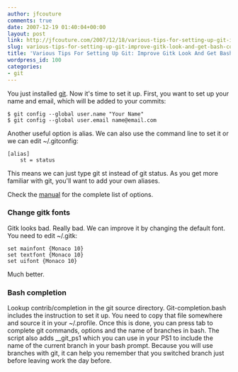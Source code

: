 ```yaml
---
author: jfcouture
comments: true
date: 2007-12-19 01:40:04+00:00
layout: post
link: http://jfcouture.com/2007/12/18/various-tips-for-setting-up-git-improve-gitk-look-and-get-bash-completion/
slug: various-tips-for-setting-up-git-improve-gitk-look-and-get-bash-completion
title: 'Various Tips For Setting Up Git: Improve Gitk Look And Get Bash Completion'
wordpress_id: 100
categories:
- git
---
```


You just installed [git](http://git.or.cz/). Now it's time to set it up. First, you want to set up your name and email, which will be added to your commits:




    
    
    $ git config --global user.name "Your Name"
    $ git config --global user.email name@email.com
    





Another useful option is alias. We can also use the command line to set it or we can edit  ~/.gitconfig:



    
    
    [alias]
    	st = status
    




This means we can just type git st instead of git status. As you get more familiar with git, you'll want to add your own aliases.





Check the [manual](http://www.kernel.org/pub/software/scm/git/docs/git-config.html) for the complete list of options.





### Change gitk fonts





Gitk looks bad. Really bad. We can improve it by changing the default font. You need to edit ~/.gitk:




    
    
    set mainfont {Monaco 10}
    set textfont {Monaco 10}
    set uifont {Monaco 10}
    





Much better.





### Bash completion





Lookup contrib/completion in the git source directory. Git-completion.bash includes the instruction to set it up. You need to copy that file somewhere and source it in your ~/.profile. Once this is done, you can press tab to complete git commands, options and the name of branches in bash. The script also adds __git_ps1 which you can use in your PS1 to include the name of the current branch in your bash prompt. Because you will use branches with git, it can help you remember that you switched branch just before leaving work the day before.
